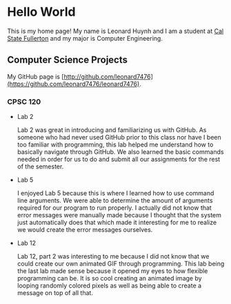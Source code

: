 # Hello World

This is my home page! My name is Leonard Huynh and I am a student at [Cal State Fullerton](http://www.fullerton.edu/) and my major is Computer Engineering.

## Computer Science Projects

My GitHub page is [http://github.com/leonard7476](https://github.com/leonard7476/leonard7476).

### CPSC 120

* Lab 2

    Lab 2 was great in introducing and familiarizing us with GitHub. As someone who had never used GitHub prior to this class nor have I been too familiar with programming, this lab helped me understand how to basically navigate through GitHub. We also learned the basic commands needed in order for us to do and submit all our assignments for the rest of the semester. 

* Lab 5

    I enjoyed Lab 5 because this is where I learned how to use command line arguments. We were able to determine the amount of arguments required for our program to run properly. I actually did not know that error messages were manually made because I thought that the system just automatically does that which made it interesting for me to realize we would create the error messages ourselves. 

* Lab 12

    Lab 12, part 2 was interesting to me because I did not know that we could create our own animated GIF through programming. This lab being the last lab made sense because it opened my eyes to how flexible programming can be. It is so cool creating an animated image by looping randomly colored pixels as well as being able to create a message on top of all that. 